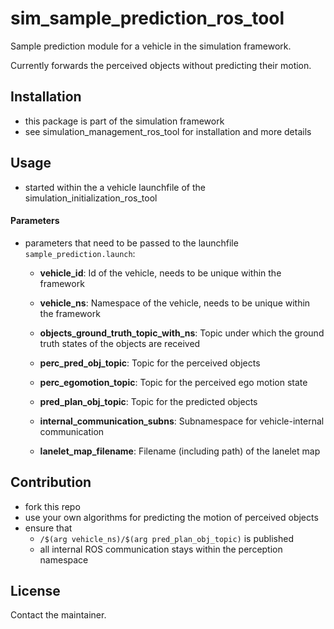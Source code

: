 # sim_sample_prediction_ros_tool
Sample prediction module for a vehicle in the simulation framework.

Currently forwards the perceived objects without predicting their motion.

## Installation
* this package is part of the simulation framework
* see simulation_management_ros_tool for installation and more details

## Usage
* started within the a vehicle launchfile of the simulation_initialization_ros_tool

#### Parameters
* parameters that need to be passed to the launchfile `sample_prediction.launch`:
  * **vehicle_id**: Id of the vehicle, needs to be unique within the framework
  * **vehicle_ns**: Namespace of the vehicle, needs to be unique within the framework

  * **objects_ground_truth_topic_with_ns**: Topic under which the ground truth states of the objects are received
  * **perc_pred_obj_topic**: Topic for the perceived objects
  * **perc_egomotion_topic**: Topic for the perceived ego motion state
  * **pred_plan_obj_topic**: Topic for the predicted objects
  * **internal_communication_subns**: Subnamespace for vehicle-internal communication

  * **lanelet_map_filename**: Filename (including path) of the lanelet map

## Contribution

* fork this repo
* use your own algorithms for predicting the motion of perceived objects
* ensure that
  * `/$(arg vehicle_ns)/$(arg pred_plan_obj_topic)` is published
  * all internal ROS communication stays within the perception namespace

## License
Contact the maintainer.
